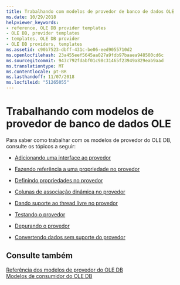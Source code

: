 ```yaml
---
title: Trabalhando com modelos de provedor de banco de dados OLE
ms.date: 10/29/2018
helpviewer_keywords:
- reference, OLE DB provider templates
- OLE DB, provider templates
- templates, OLE DB provider
- OLE DB providers, templates
ms.assetid: c90b7523-dbff-431c-be06-eed9055710d2
ms.openlocfilehash: 23a455eef5645aa027a9fdb97baaea948500cd6c
ms.sourcegitcommit: 943c792fdabf01c98c31465f23949a829eab9aad
ms.translationtype: MT
ms.contentlocale: pt-BR
ms.lasthandoff: 11/07/2018
ms.locfileid: "51265055"
---
```

# <a name="working-with-ole-db-provider-templates"></a>Trabalhando com modelos de provedor de banco de dados OLE

Para saber como trabalhar com os modelos de provedor do OLE DB, consulte os tópicos a seguir:

- [Adicionando uma interface ao provedor](../../data/oledb/adding-an-interface-to-your-provider.md)

- [Fazendo referência a uma propriedade no provedor](../../data/oledb/referencing-a-property-in-your-provider.md)

- [Definindo propriedades no provedor](../../data/oledb/setting-properties-in-your-provider.md)

- [Colunas de associação dinâmica no provedor](../../data/oledb/dynamically-binding-columns-in-your-provider.md)

- [Dando suporte ao thread livre no provedor](../../data/oledb/supporting-free-threading-in-your-provider.md)

- [Testando o provedor](../../data/oledb/testing-your-provider.md)

- [Depurando o provedor](../../data/oledb/debugging-your-provider.md)

- [Convertendo dados sem suporte do provedor](../../data/oledb/converting-data-not-supported-by-the-provider.md)

## <a name="see-also"></a>Consulte também

[Referência dos modelos de provedor do OLE DB](../../data/oledb/ole-db-provider-templates-reference.md)<br/>
[Modelos de consumidor do OLE DB](../../data/oledb/ole-db-consumer-templates-cpp.md)